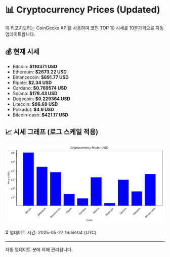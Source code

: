 
# 📊 Cryptocurrency Prices (Updated)

이 리포지토리는 CoinGecko API를 사용하여 코인 TOP 10 시세를 10분가격으로 자동 업데이트합니다.

## 💰 현재 시세
- Bitcoin: **$110371 USD**
- Ethereum: **$2673.22 USD**
- Binancecoin: **$691.77 USD**
- Ripple: **$2.34 USD**
- Cardano: **$0.769574 USD**
- Solana: **$178.43 USD**
- Dogecoin: **$0.229364 USD**
- Litecoin: **$96.69 USD**
- Polkadot: **$4.6 USD**
- Bitcoin-cash: **$421.17 USD**

## 📈 시세 그래프 (로그 스케일 적용)
![Crypto Prices](crypto_prices.png)

⏳ 업데이트 시간: 2025-05-27 16:58:04 (UTC)

---
자동 업데이트 봇에 의해 관리됩니다.
